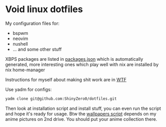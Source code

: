 # Void linux dotfiles

My configuration files for:

* bspwm
* neovim
* nushell
* ... and some other stuff

XBPS packages are listed in [packages.json](.install/packages.json) which is automatically generated, more interesting ones which play well with nix are installed by nix home-manager

Instructions for myself about making shit work are in [WTF](WTF.md)

Use yadm for configs:

```bash
yadm clone git@github.com:ShinyZero0/dotfiles.git
```

Then look at installation script and install stuff, you can even run the script and hope it's ready for usage.
Btw the [wallpapers script](~/.config/sv/wallpapers/run) depends on my anime pictures on 2nd drive.
You should put your anime collection there.

